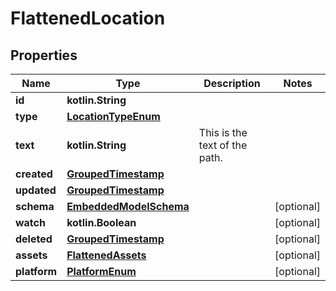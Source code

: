 
# FlattenedLocation

## Properties
Name | Type | Description | Notes
------------ | ------------- | ------------- | -------------
**id** | **kotlin.String** |  | 
**type** | [**LocationTypeEnum**](LocationTypeEnum) |  | 
**text** | **kotlin.String** | This is the text of the path. | 
**created** | [**GroupedTimestamp**](GroupedTimestamp) |  | 
**updated** | [**GroupedTimestamp**](GroupedTimestamp) |  | 
**schema** | [**EmbeddedModelSchema**](EmbeddedModelSchema) |  |  [optional]
**watch** | **kotlin.Boolean** |  |  [optional]
**deleted** | [**GroupedTimestamp**](GroupedTimestamp) |  |  [optional]
**assets** | [**FlattenedAssets**](FlattenedAssets) |  |  [optional]
**platform** | [**PlatformEnum**](PlatformEnum) |  |  [optional]



